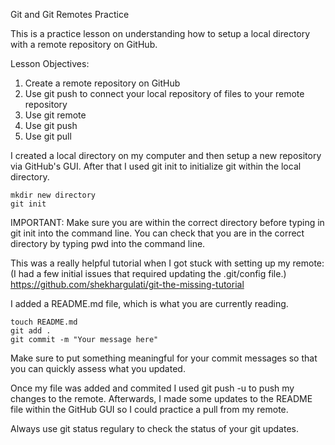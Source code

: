 Git and Git Remotes Practice

This is a practice lesson on understanding how to setup a local directory with a remote repository on GitHub.

Lesson Objectives:
1. Create a remote repository on GitHub
2. Use git push to connect your local repository of files to your remote repository
3. Use git remote
4. Use git push
5. Use git pull

I created a local directory on my computer and then setup a new repository via GitHub's GUI. After that I used git init to initialize git within the local directory. 

    mkdir new directory
    git init

IMPORTANT: Make sure you are within the correct directory before typing in git init into the command line. You can check that you are in the correct directory by typing pwd into the command line.

This was a really helpful tutorial when I got stuck with setting up my remote: (I had a few initial issues that required updating the .git/config file.) https://github.com/shekhargulati/git-the-missing-tutorial

I added a README.md file, which is what you are currently reading. 
  
    touch README.md
    git add .
    git commit -m "Your message here"

Make sure to put something meaningful for your commit messages so that you can quickly assess what you updated.

Once my file was added and commited I used git push -u to push my changes to the remote. Afterwards, I made some updates to the README file within the GitHub GUI so I could practice a pull from my remote.

Always use git status regulary to check the status of your git updates.

  

